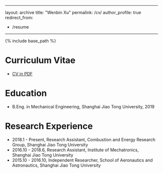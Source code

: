 
---
layout: archive
title: "Wenbin Xu"
permalink: /cv/
author_profile: true
redirect_from:
  - /resume
---

{% include base_path %}

Curriculum Vitae
======
* [CV in PDF](https://github.com/Wenbin-Xu/Wenbin-Xu.github.io/tree/master/files/wenbinxu_cv.pdf)

Education
======
* B.Eng. in Mechanical Engineering, Shanghai Jiao Tong University, 2019



Research Experience
======
* 2018.1 - Present, Research Assistant, Combustion and Energy Research Group, Shanghai Jiao Tong University
* 2016.10 - 2018.6, Research Assistant, Institute of Mechatronics, Shanghai Jiao Tong University
* 2015.10 - 2016.10, Independent Researcher, School of Aeronautics and Astronautics, Shanghai Jiao Tong University

